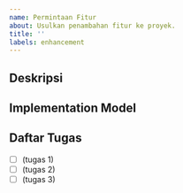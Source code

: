 ```yaml
---
name: Permintaan Fitur
about: Usulkan penambahan fitur ke proyek.
title: ''
labels: enhancement
---
```


## Deskripsi

<!-- Deskripsikan fitur yang kamu ajukan dan bagaimana projek ini bisa mendapatkan keuntungan darinya. -->

## Implementation Model
<!-- (Opsional) Jika tersedia, ringkaslah langkah-langkah apa saja yang mungkin diambil (contoh: perubahan line of code, detail arsitektur, dll.) untuk mengimplementasi fitur tersebut. -->

## Daftar Tugas

<!-- (Optional) Tuliskan semua tugas menggunakan markdown checkbox. -->

- [ ] (tugas 1)
- [ ] (tugas 2)
- [ ] (tugas 3)
